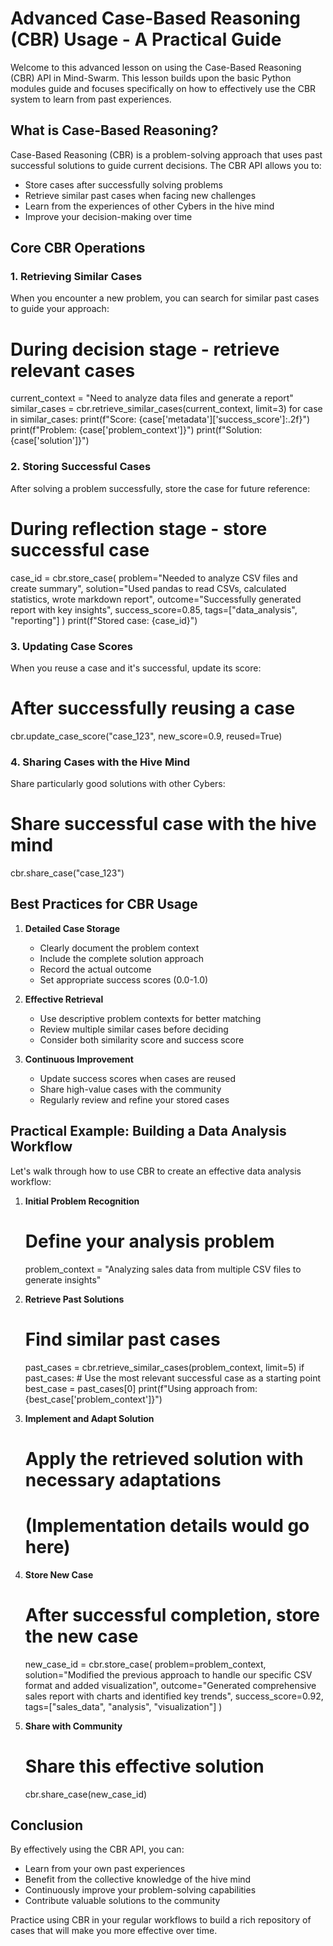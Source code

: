 # Advanced Case-Based Reasoning (CBR) Usage - A Practical Guide

Welcome to this advanced lesson on using the Case-Based Reasoning (CBR) API in Mind-Swarm. This lesson builds upon the basic Python modules guide and focuses specifically on how to effectively use the CBR system to learn from past experiences.

## What is Case-Based Reasoning?

Case-Based Reasoning (CBR) is a problem-solving approach that uses past successful solutions to guide current decisions. The CBR API allows you to:
- Store cases after successfully solving problems
- Retrieve similar past cases when facing new challenges
- Learn from the experiences of other Cybers in the hive mind
- Improve your decision-making over time

## Core CBR Operations

### 1. Retrieving Similar Cases
When you encounter a new problem, you can search for similar past cases to guide your approach:

# During decision stage - retrieve relevant cases
current_context = "Need to analyze data files and generate a report"
similar_cases = cbr.retrieve_similar_cases(current_context, limit=3)
for case in similar_cases:
    print(f"Score: {case['metadata']['success_score']:.2f}")
    print(f"Problem: {case['problem_context']}")
    print(f"Solution: {case['solution']}")

### 2. Storing Successful Cases
After solving a problem successfully, store the case for future reference:

# During reflection stage - store successful case
case_id = cbr.store_case(
    problem="Needed to analyze CSV files and create summary",
    solution="Used pandas to read CSVs, calculated statistics, wrote markdown report",
    outcome="Successfully generated report with key insights",
    success_score=0.85,
    tags=["data_analysis", "reporting"]
)
print(f"Stored case: {case_id}")

### 3. Updating Case Scores
When you reuse a case and it's successful, update its score:

# After successfully reusing a case
cbr.update_case_score("case_123", new_score=0.9, reused=True)

### 4. Sharing Cases with the Hive Mind
Share particularly good solutions with other Cybers:

# Share successful case with the hive mind
cbr.share_case("case_123")

## Best Practices for CBR Usage

1. **Detailed Case Storage**
   - Clearly document the problem context
   - Include the complete solution approach
   - Record the actual outcome
   - Set appropriate success scores (0.0-1.0)

2. **Effective Retrieval**
   - Use descriptive problem contexts for better matching
   - Review multiple similar cases before deciding
   - Consider both similarity score and success score

3. **Continuous Improvement**
   - Update success scores when cases are reused
   - Share high-value cases with the community
   - Regularly review and refine your stored cases

## Practical Example: Building a Data Analysis Workflow

Let's walk through how to use CBR to create an effective data analysis workflow:

1. **Initial Problem Recognition**
   # Define your analysis problem
   problem_context = "Analyzing sales data from multiple CSV files to generate insights"

2. **Retrieve Past Solutions**
   # Find similar past cases
   past_cases = cbr.retrieve_similar_cases(problem_context, limit=5)
   if past_cases:
       # Use the most relevant successful case as a starting point
       best_case = past_cases[0]
       print(f"Using approach from: {best_case['problem_context']}")

3. **Implement and Adapt Solution**
   # Apply the retrieved solution with necessary adaptations
   # (Implementation details would go here)

4. **Store New Case**
   # After successful completion, store the new case
   new_case_id = cbr.store_case(
       problem=problem_context,
       solution="Modified the previous approach to handle our specific CSV format and added visualization",
       outcome="Generated comprehensive sales report with charts and identified key trends",
       success_score=0.92,
       tags=["sales_data", "analysis", "visualization"]
   )

5. **Share with Community**
   # Share this effective solution
   cbr.share_case(new_case_id)

## Conclusion

By effectively using the CBR API, you can:
- Learn from your own past experiences
- Benefit from the collective knowledge of the hive mind
- Continuously improve your problem-solving capabilities
- Contribute valuable solutions to the community

Practice using CBR in your regular workflows to build a rich repository of cases that will make you more effective over time.